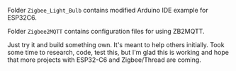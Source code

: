 Folder `Zigbee_Light_Bulb` contains modified Arduino IDE example for ESP32C6.

Folder `Zigbee2MQTT` contains configuration files for using ZB2MQTT.

Just try it and build something own. It's meant to help others initially. Took some time to research, code, test this, but I'm glad this is working and hope that more projects with ESP32-C6 and Zigbee/Thread are coming.
